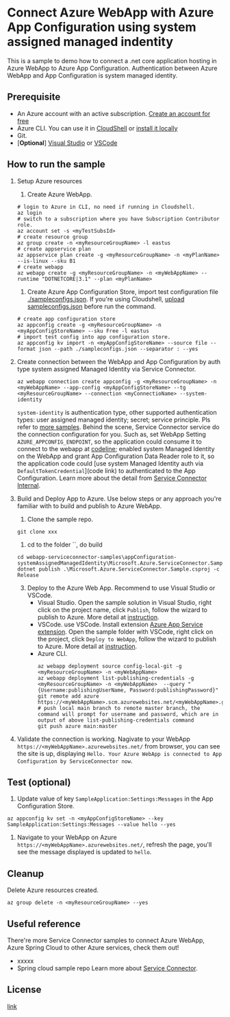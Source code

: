 ﻿# Connect Azure WebApp with Azure App Configuration using system assigned managed indentity
This is a sample to demo how to connect a .net core application hosting in Azure WebApp to Azure App Configuration. Authentication between Azure WebApp and App Configuration is system managed identity.

## Prerequisite
- An Azure account with an active subscription. [Create an account for free](https://azure.microsoft.com/en-in/free/)
- Azure CLI. You can use it in [CloudShell](https://shell.azure.com) or [install it locally](https://docs.microsoft.com/en-us/cli/azure/install-azure-cli?view=azure-cli-latest)
- Git.
- [**Optional**] [Visual Studio](https://visualstudio.microsoft.com/downloads/) or [VSCode](https://code.visualstudio.com/download)


## How to run the sample
1. Setup Azure resources
   1. Create Azure WebApp.
   ```
   # login to Azure in CLI, no need if running in Cloudshell.
   az login
   # switch to a subscription where you have Subscription Contributor role.
   az account set -s <myTestSubsId>
   # create resource group
   az group create -n <myResourceGroupName> -l eastus
   # create appservice plan
   az appservice plan create -g <myResourceGroupName> -n <myPlanName> --is-linux --sku B1
   # create webapp
   az webapp create -g <myResourceGroupName> -n <myWebAppName> --runtime "DOTNETCORE|3.1" --plan <myPlanName>
   ```
   1. Create Azure App Configuration Store, import test configuration file [./sampleconfigs.json](./sampleconfigs.json).
      If you're using Cloudshell, [upload](https://docs.microsoft.com/en-us/azure/cloud-shell/persisting-shell-storage#upload-files) [sampleconfigs.json](./sampleconfigs.json) before run the command.
   ```
   # create app configuration store
   az appconfig create -g <myResourceGroupName> -n <myAppConfigStoreName> --sku Free -l eastus
   # import test config into app configuration store. 
   az appconfig kv import -n <myAppConfigStoreName> --source file --format json --path ./sampleconfigs.json --separator : --yes
   ```
   

1. Create connection between the WebApp and App Configuration by auth type system assigned Managed Identity via Service Connector.
   ```
   az webapp connection create appconfig -g <myResourceGroupName> -n <myWebAppName> --app-config <myAppConfigStoreName> --tg <myResourceGroupName> --connection <myConnectioName> --system-identity
   ```
   `system-identity` is authentication type, other supported authentication types: user assigned managed identity; secret; service principle. Pls refer to [more samples]().
   Behind the scene, Service Connector service do the connection configuration for you. Such as, set WebApp Setting `AZURE_APPCONFIG_ENDPOINT`, 
   so the application could consume it to connect to the webapp at [codeline](link);
   enabled system Managed Identity on the WebApp and grant App Configuration Data Reader role to it, so the application code could [use system Managed Identity auth via `DefaultTokenCredential`](code link) to authenticated to the App Configuration.
   Learn more about the detail from [Service Connector Internal](https://docs.microsoft.com/en-us/azure/service-connector/concept-service-connector-internals).

1. Build and Deploy App to Azure. Use below steps or any approach you're familiar with to build and publish to Azure WebApp.
   1. Clone the sample repo.
   ```
   git clone xxx
   ```
   1. cd to the folder ``, do build
   ```
   cd webapp-serviceconnector-samples\appConfiguration-systemAssignedManagedIdentity\Microsoft.Azure.ServiceConnector.Sample
   dotnet publish .\Microsoft.Azure.ServiceConnector.Sample.csproj -c Release
   ```
   3. Deploy to the Azure Web App.
   Recommend to use Visual Studio or VSCode.
      - Visual Studio. Open the sample solution in Visual Studio, right click on the project name, click `Publish`, follow the wizard to publish to Azure. 
        More detail at [instruction](https://docs.microsoft.com/en-us/azure/app-service/tutorial-dotnetcore-sqldb-app?toc=%2Faspnet%2Fcore%2Ftoc.json&bc=%2Faspnet%2Fcore%2Fbreadcrumb%2Ftoc.json&view=aspnetcore-6.0&tabs=azure-portal%2Cvisualstudio-deploy%2Cdeploy-instructions-azcli%2Cazure-portal-logs%2Cazure-portal-resources#4---deploy-to-the-app-service).
      - VSCode. use VSCode. Install extension [Azure App Service extension](https://marketplace.visualstudio.com/items?itemName=ms-azuretools.vscode-azureappservice). 
        Open the sample folder with VSCode, right click on the project, click `Deploy to WebApp`, follow the wizard to publish to Azure. 
        More detail at [instruction](https://docs.microsoft.com/en-us/azure/app-service/tutorial-dotnetcore-sqldb-app?toc=%2Faspnet%2Fcore%2Ftoc.json&bc=%2Faspnet%2Fcore%2Fbreadcrumb%2Ftoc.json&view=aspnetcore-6.0&tabs=azure-portal%2Cvisualstudio-deploy%2Cdeploy-instructions-azcli%2Cazure-portal-logs%2Cazure-portal-resources#4---deploy-to-the-app-service).
      - Azure CLI.
        ```
        az webapp deployment source config-local-git -g <myResourceGroupName> -n <myWebAppName>
        az webapp deployment list-publishing-credentials -g <myResourceGroupName> -n <myWebAppName>  --query "{Username:publishingUserName, Password:publishingPassword}"
        git remote add azure https://<myWebAppName>.scm.azurewebsites.net/<myWebAppName>.git
        # push local main branch to remote master branch, the command will prompt for username and password, which are in output of above list-publishing-credentials command
        git push azure main:master
        ```
1. Validate the connection is working. Nagivate to your WebApp `https://<myWebAppName>.azurewebsites.net/` from browser, you can see the site is up, 
   displaying `Hello. Your Azure WebApp is connected to App Configuration by ServiceConnector now`.

## Test (optional)
1. Update value of key `SampleApplication:Settings:Messages` in the App Configuration Store.
```
az appconfig kv set -n <myAppConfigStoreName> --key SampleApplication:Settings:Messages --value hello --yes
```
1. Navigate to your WebApp on Azure `https://<myWebAppName>.azurewebsites.net/`, refresh the page, you'll see the message displayed is updated to `hello`.

## Cleanup
Delete Azure resources created.
```
az group delete -n <myResourceGroupName> --yes
```

## Useful reference
There're more Service Connector samples to connect Azure WebApp, Azure Spring Cloud to other Azure services, check them out!
- xxxxx
- Spring cloud sample repo
Learn more about [Service Connector](https://aka.ms/scdoc).

## License
[link]()